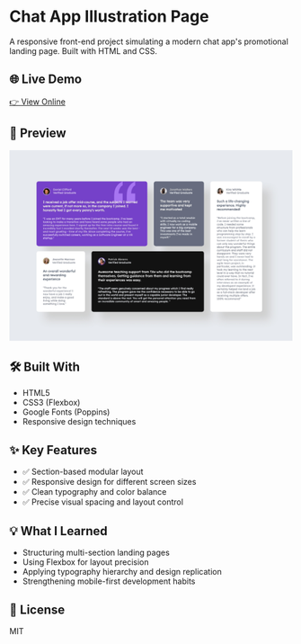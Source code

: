 # Chat App Illustration Page

A responsive front-end project simulating a modern chat app's promotional landing page. Built with HTML and CSS.

## 🌐 Live Demo  
[👉 View Online](https://vanta-zjm.github.io/chat-app-illustration/index.html)

## 📸 Preview  
![Project Screenshot](assets/preview.jpeg)

## 🛠️ Built With
- HTML5
- CSS3 (Flexbox)
- Google Fonts (Poppins)
- Responsive design techniques

## ✨ Key Features
- ✅ Section-based modular layout
- ✅ Responsive design for different screen sizes
- ✅ Clean typography and color balance
- ✅ Precise visual spacing and layout control

## 💡 What I Learned
- Structuring multi-section landing pages
- Using Flexbox for layout precision
- Applying typography hierarchy and design replication
- Strengthening mobile-first development habits

## 📄 License
MIT
